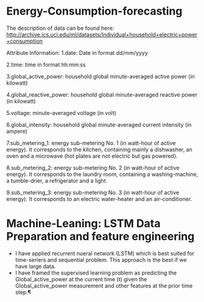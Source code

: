 # Energy-Consumption-forecasting
The description of data can be found here: http://archive.ics.uci.edu/ml/datasets/Individual+household+electric+power+consumption

Attribute Information: 1.date: Date in format dd/mm/yyyy

2.time: time in format hh:mm:ss

3.global_active_power: household global minute-averaged active power (in kilowatt)

4.global_reactive_power: household global minute-averaged reactive power (in kilowatt)

5.voltage: minute-averaged voltage (in volt)

6.global_intensity: household global minute-averaged current intensity (in ampere)

7.sub_metering_1: energy sub-metering No. 1 (in watt-hour of active energy). It corresponds to the kitchen, containing mainly a dishwasher, an oven and a microwave (hot plates are not electric but gas powered).

8.sub_metering_2: energy sub-metering No. 2 (in watt-hour of active energy). It corresponds to the laundry room, containing a washing-machine, a tumble-drier, a refrigerator and a light.

9.sub_metering_3: energy sub-metering No. 3 (in watt-hour of active energy). It corresponds to an electric water-heater and an air-conditioner.

# Machine-Leaning: LSTM Data Preparation and feature engineering
* I have applied recurrent nueral network (LSTM) which is best suited for time-seriers and sequential problem. This approach is the best if we have large data.
* I have framed the supervised learning problem as predicting the Global_active_power at the current time (t) given the Global_active_power measurement and other features at the prior time step.¶
